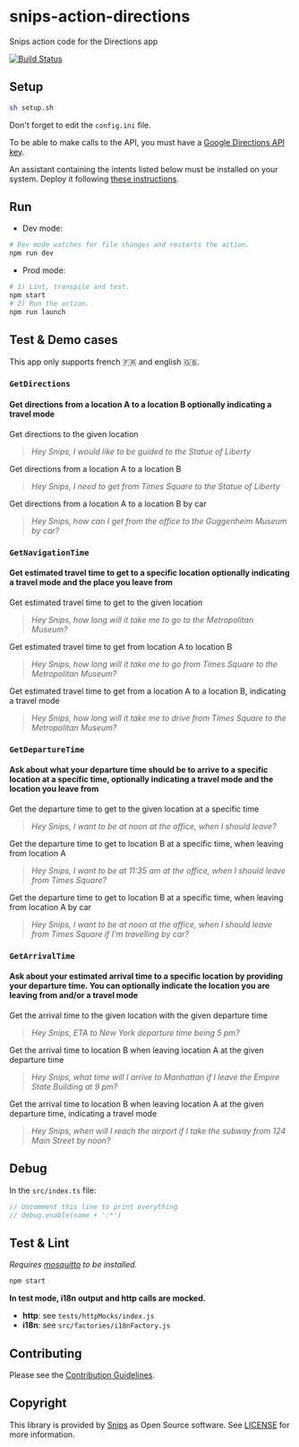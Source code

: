 # snips-action-directions

Snips action code for the Directions app

[![Build Status](https://travis-ci.org/snipsco/snips-action-directions.svg?branch=master)](https://travis-ci.org/snipsco/snips-action-directions)

## Setup

```sh
sh setup.sh
```

Don't forget to edit the `config.ini` file.

To be able to make calls to the API, you must have a [Google Directions API key](https://developers.google.com/maps/documentation/directions/get-api-key).

An assistant containing the intents listed below must be installed on your system. Deploy it following [these instructions](https://docs.snips.ai/articles/console/actions/deploy-your-assistant).

## Run

- Dev mode:

```sh
# Dev mode watches for file changes and restarts the action.
npm run dev
```

- Prod mode:

```sh
# 1) Lint, transpile and test.
npm start
# 2) Run the action.
npm run launch
```

## Test & Demo cases

This app only supports french 🇫🇷 and english 🇬🇧.

### `GetDirections`

#### Get directions from a location A to a location B optionally indicating a travel mode

Get directions to the given location
> *Hey Snips, I would like to be guided to the Statue of Liberty*

Get directions from a location A to a location B
> *Hey Snips, I need to get from Times Square to the Statue of Liberty*

Get directions from a location A to a location B by car
> *Hey Snips, how can I get from the office to the Guggenheim Museum by car?*

### `GetNavigationTime`

#### Get estimated travel time to get to a specific location optionally indicating a travel mode and the place you leave from

Get estimated travel time to get to the given location
> *Hey Snips, how long will it take me to go to the Metropolitan Museum?*

Get estimated travel time to get from location A to location B
> *Hey Snips, how long will it take me to go from Times Square to the Metropolitan Museum?*

Get estimated travel time to get from a location A to a location B, indicating a travel mode
> *Hey Snips, how long will it take me to drive from Times Square to the Metropolitan Museum?*

### `GetDepartureTime`

#### Ask about what your departure time should be to arrive to a specific location at a specific time, optionally indicating a travel mode and the location you leave from

Get the departure time to get to the given location at a specific time
> *Hey Snips, I want to be at noon at the office, when I should leave?*

Get the departure time to get to location B at a specific time, when leaving from location A
> *Hey Snips, I want to be at 11:35 am at the office, when I should leave from Times Square?*

Get the departure time to get to location B at a specific time, when leaving from location A by car
> *Hey Snips, I want to be at noon at the office, when I should leave from Times Square if I'm travelling by car?*

### `GetArrivalTime`

#### Ask about your estimated arrival time to a specific location by providing your departure time. You can optionally indicate the location you are leaving from and/or a travel mode

Get the arrival time to the given location with the given departure time
> *Hey Snips, ETA to New York departure time being 5 pm?*

Get the arrival time to location B when leaving location A at the given departure time
> *Hey Snips, what time will I arrive to Manhattan if I leave the Empire State Building at 9 pm?*

Get the arrival time to location B when leaving location A at the given departure time, indicating a travel mode
> *Hey Snips, when will I reach the airport if I take the subway from 124 Main Street by noon?*

## Debug

In the `src/index.ts` file:

```js
// Uncomment this line to print everything
// debug.enable(name + ':*')
```

## Test & Lint

*Requires [mosquitto](https://mosquitto.org/download/) to be installed.*

```sh
npm start
```

**In test mode, i18n output and http calls are mocked.**

- **http**: see `tests/httpMocks/index.js`
- **i18n**: see `src/factories/i18nFactory.js`

## Contributing

Please see the [Contribution Guidelines](https://github.com/snipsco/snips-action-directions/blob/master/CONTRIBUTING.md).

## Copyright

This library is provided by [Snips](https://snips.ai) as Open Source software. See [LICENSE](https://github.com/snipsco/snips-action-directions/blob/master/LICENSE) for more information.
